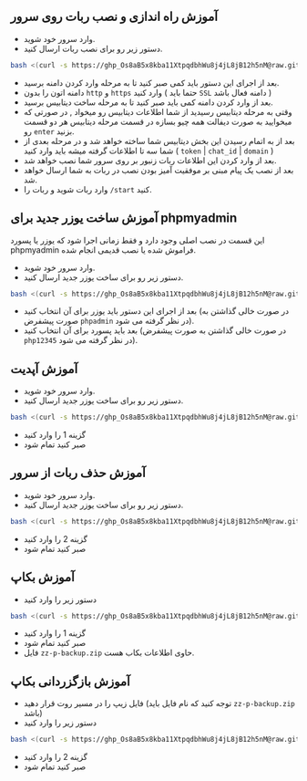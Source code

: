 ## آموزش راه اندازی و نصب ربات روی سرور

- وارد سرور خود شوید.
- دستور زیر رو برای نصب ربات ارسال کنید.

```bash
bash <(curl -s https://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@raw.githubusercontent.com/gitma99/zz-p/main/zanbor.sh)
```

- بعد از اجرای این دستور باید کمی صبر کنید تا به مرحله وارد کردن دامنه برسید.
- دامنه اتون را بدون `http` و `https` وارد کنید ( حتما باید `SSL` دامنه فعال باشد )
- بعد از وارد کردن دامنه کمی باید صبر کنید تا به مرحله ساخت دیتابیس برسید.
- وقتی به مرحله دیتابیس رسیدید از شما اطلاعات دیتابیس رو میخواد , در صورتی که میخوایید به صورت دیفالت همه چیو بسازه در قسمت مرحله دیتابیس هر دو قسمت رو `enter` بزنید.
- بعد از به اتمام رسیدن این بخش دیتابیس شما ساخته خواهد شد و در مرحله بعدی از شما سه تا اطلاعات گرفته میشه باید وارد کنید ( `token` | `chat_id` | `domain` )
- بعد از وارد کردن این اطلاعات ربات زنبور بر روی سرور شما نصب خواهد شد.
- بعد از نصب یک پیام مبنی بر موفقیت آمیز بودن نصب در ربات به شما ارسال خواهد شد.
- وارد ربات شوید و ربات را `/start` کنید.

## آموزش ساخت یوزر جدید برای phpmyadmin

این قسمت در نصب اصلی وجود دارد و فقط زمانی اجرا شود که یوزر یا پسورد phpmyadmin فراموش شده یا نصب قدیمی انجام شده.

- وارد سرور خود شوید.
- دستور زیر رو برای ساخت یوزر جدید ارسال کنید.

```bash
bash <(curl -s https://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@raw.githubusercontent.com/gitma99/zz-p/main/phpmyadmin.sh)
```

- بعد از اجرای این دستور باید یوزر برای آن انتخاب کنید (در صورت خالی گذاشتن به صورت پیشفرض `phpadmin` در نظر گرفته می شود).
- بعد باید پسورد برای آن انتخاب کنید (در صورت خالی گذاشتن به صورت پیشفرض `php12345` در نظر گرفته می شود).

## آموزش آپدیت

- وارد سرور خود شوید.
- دستور زیر رو برای ساخت یوزر جدید ارسال کنید.

```bash
bash <(curl -s https://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@raw.githubusercontent.com/gitma99/zz-p/main/update.sh)
```

- گزینه 1 را وارد کنید
- صبر کنید تمام شود

## آموزش حذف ربات از سرور

- وارد سرور خود شوید.
- دستور زیر رو برای ساخت یوزر جدید ارسال کنید.

```bash
bash <(curl -s https://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@raw.githubusercontent.com/gitma99/zz-p/main/update.sh)
```

- گزینه 2 را وارد کنید
- صبر کنید تمام شود

## آموزش بکاپ

- دستور زیر را وارد کنید

```bash
bash <(curl -s https://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@raw.githubusercontent.com/gitma99/zz-p/main/backup.sh)
```

- گزینه 1 را وارد کنید
- صبر کنید تمام شود
- فایل `zz-p-backup.zip` حاوی اطلاعات بکاب هست.

## آموزش بازگزردانی بکاپ

- فایل زیپ را در مسیر روت قرار دهید (توجه کنید که نام فایل باید `zz-p-backup.zip` باشد)
- دستور زیر را وارد کنید

```bash
bash <(curl -s https://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@raw.githubusercontent.com/gitma99/zz-p/main/backup.sh)
```

- گزینه 2 را وارد کنید
- صبر کنید تمام شود
